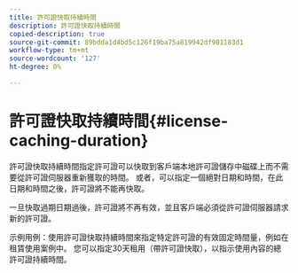 ```yaml
---
title: 許可證快取持續時間
description: 許可證快取持續時間
copied-description: true
source-git-commit: 89bdda1d4bd5c126f19ba75a819942df901183d1
workflow-type: tm+mt
source-wordcount: '127'
ht-degree: 0%

---
```



# 許可證快取持續時間{#license-caching-duration}

許可證快取持續時間指定許可證可以快取到客戶端本地許可證儲存中磁碟上而不需要從許可證伺服器重新獲取的時間。 或者，可以指定一個絕對日期和時間，在此日期和時間之後，許可證將不能再快取。

一旦快取過期日期過後，許可證將不再有效，並且客戶端必須從許可證伺服器請求新的許可證。

示例用例：使用許可證快取持續時間來指定特定許可證的有效固定時間量，例如在租賃使用案例中。 您可以指定30天租用（帶許可證快取），以指示使用內容的總許可證持續時間。
